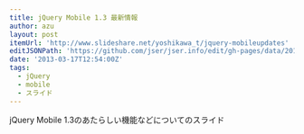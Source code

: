 ```yaml
---
title: jQuery Mobile 1.3 最新情報
author: azu
layout: post
itemUrl: 'http://www.slideshare.net/yoshikawa_t/jquery-mobileupdates'
editJSONPath: 'https://github.com/jser/jser.info/edit/gh-pages/data/2013/03/index.json'
date: '2013-03-17T12:54:00Z'
tags:
  - jQuery
  - mobile
  - スライド
---
```

jQuery Mobile 1.3のあたらしい機能などについてのスライド
